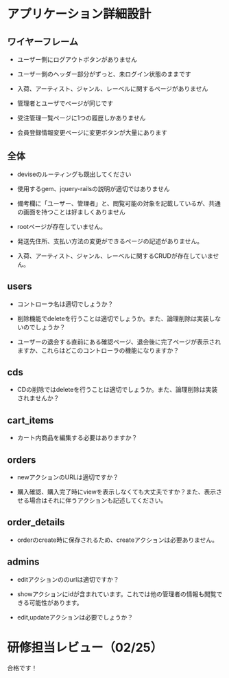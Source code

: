 # アプリケーション詳細設計
## ワイヤーフレーム
- ユーザー側にログアウトボタンがありません

- ユーザー側のヘッダー部分がずっと、未ログイン状態のままです

- 入荷、アーティスト、ジャンル、レーベルに関するページがありません

- 管理者とユーザでページが同じです

- 受注管理一覧ページに1つの履歴しかありません

- 会員登録情報変更ページに変更ボタンが大量にあります

## 全体
- deviseのルーティングも既出してください

- 使用するgem、jquery-railsの説明が適切ではありません

- 備考欄に「ユーザー、管理者」と、閲覧可能の対象を記載しているが、共通の画面を持つことは好ましくありません

- rootページが存在していません。

- 発送先住所、支払い方法の変更ができるページの記述がありません。

- 入荷、アーティスト、ジャンル、レーベルに関するCRUDが存在していません。

## users
- コントローラ名は適切でしょうか？

- 削除機能でdeleteを行うことは適切でしょうか。また、論理削除は実装しないのでしょうか？

- ユーザーの退会する直前にある確認ページ、退会後に完了ページが表示されますか、これらはどこのコントローラの機能になりますか？

## cds

- CDの削除ではdeleteを行うことは適切でしょうか。また、論理削除は実装されませんか？

## cart_items
- カート内商品を編集する必要はありますか？

## orders
- newアクションのURLは適切ですか？

- 購入確認、購入完了時にviewを表示しなくても大丈夫ですか？また、表示させる場合はそれに伴うアクションも記述してください。

## order_details
- orderのcreate時に保存されるため、createアクションは必要ありません。

## admins
- editアクションののurlは適切ですか？

- showアクションにidが含まれています。これでは他の管理者の情報も閲覧できる可能性があります。

- edit,updateアクションは必要でしょうか？

# 研修担当レビュー（02/25）


合格です！
